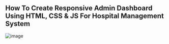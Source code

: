 ## How To Create Responsive Admin Dashboard Using HTML, CSS & JS For Hospital Management System
![image](https://github.com/baliramyadav/Dashboard-For-Hospital-Management-System/assets/80908177/81d06d1f-d312-4c0b-a839-2391bbe408b5)
